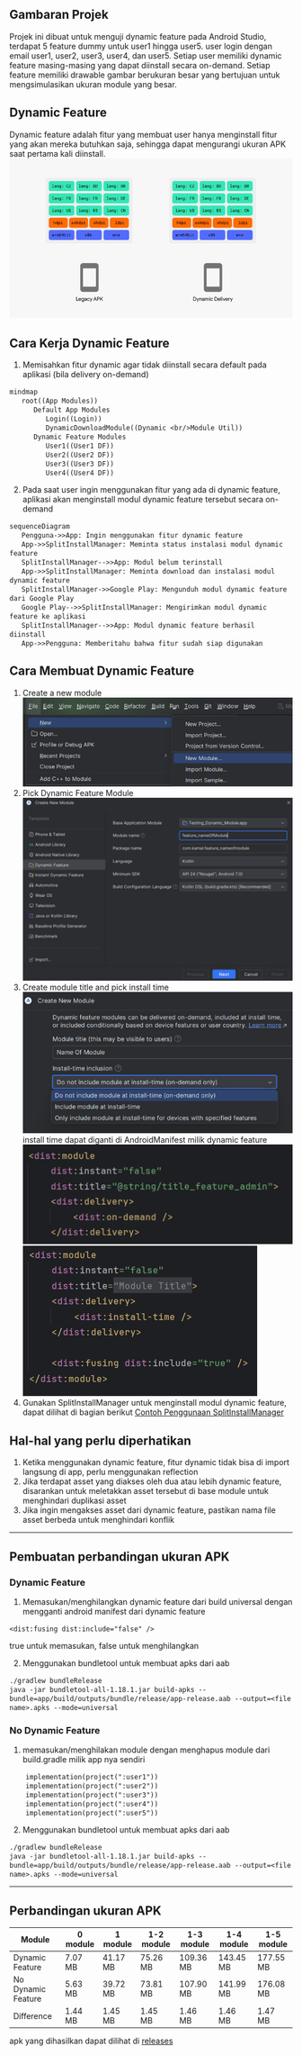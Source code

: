 ## Gambaran Projek

Projek ini dibuat untuk menguji dynamic feature pada Android Studio, terdapat 5 feature dummy untuk user1 hingga user5. user login dengan email user1, user2, user3, user4, dan user5. Setiap user memiliki dynamic feature masing-masing yang dapat diinstall secara on-demand. Setiap feature memiliki drawable gambar berukuran besar yang bertujuan untuk mengsimulasikan ukuran module yang besar.

## Dynamic Feature
Dynamic feature adalah fitur yang membuat user hanya menginstall fitur yang akan mereka butuhkan saja, sehingga dapat mengurangi ukuran APK saat pertama kali diinstall.
![alt text](./md-image/dynamic.gif)


## Cara Kerja Dynamic Feature
1. Memisahkan fitur dynamic agar tidak diinstall secara default pada aplikasi (bila delivery on-demand)
```mermaid
mindmap
   root((App Modules))
      Default App Modules
         Login((Login))
         DynamicDownloadModule((Dynamic <br/>Module Util))
      Dynamic Feature Modules
         User1((User1 DF))
         User2((User2 DF))
         User3((User3 DF))
         User4((User4 DF))
```
2. Pada saat user ingin menggunakan fitur yang ada di dynamic feature, aplikasi akan menginstall modul dynamic feature tersebut secara on-demand

```mermaid
sequenceDiagram
   Pengguna->>App: Ingin menggunakan fitur dynamic feature
   App->>SplitInstallManager: Meminta status instalasi modul dynamic feature
   SplitInstallManager-->>App: Modul belum terinstall
   App->>SplitInstallManager: Meminta download dan instalasi modul dynamic feature
   SplitInstallManager->>Google Play: Mengunduh modul dynamic feature dari Google Play
   Google Play-->>SplitInstallManager: Mengirimkan modul dynamic feature ke aplikasi
   SplitInstallManager-->>App: Modul dynamic feature berhasil diinstall
   App->>Pengguna: Memberitahu bahwa fitur sudah siap digunakan
```

## Cara Membuat Dynamic Feature 

1. Create a new module
   ![alt text](./md-image/createModule.png)
2. Pick Dynamic Feature Module
   ![alt text](./md-image/createDynamicFeature.png)
3. Create module title and pick install time
   ![alt text](./md-image/dynamicFeatureOptions.png)
   install time dapat diganti di AndroidManifest milik dynamic feature
   ![alt text](./md-image/on-demand-manifest.png)
   ![alt text](./md-image/instant-manifest.png)
4. Gunakan SplitInstallManager untuk menginstall modul dynamic feature, dapat dilihat di bagian berikut
   [Contoh Penggunaan SplitInstallManager](https://github.com/kamalMakarim/testing-dynamic-feature/blob/main/TestingDynamicModule/app/src/main/java/com/kamal/testingdynamicmodule/dynamic_module/DynamicModuleDownloadUtil.kt)

## Hal-hal yang perlu diperhatikan

1. Ketika menggunakan dynamic feature, fitur dynamic tidak bisa di import langsung di app, perlu menggunakan reflection
2. Jika terdapat asset yang diakses oleh dua atau lebih dynamic feature, disarankan untuk meletakkan asset tersebut di base module untuk menghindari duplikasi asset
3. Jika ingin mengakses asset dari dynamic feature, pastikan nama file asset berbeda untuk menghindari konflik

---

## Pembuatan perbandingan ukuran APK

### Dynamic Feature

1. Memasukan/menghilangkan dynamic feature dari build universal dengan mengganti android manifest dari dynamic feature

```
<dist:fusing dist:include="false" />
```

true untuk memasukan, false untuk menghilangkan

2. Menggunakan bundletool untuk membuat apks dari aab

```
./gradlew bundleRelease
java -jar bundletool-all-1.18.1.jar build-apks --bundle=app/build/outputs/bundle/release/app-release.aab --output=<file name>.apks --mode=universal
```

### No Dynamic Feature

1. memasukan/menghilakan module dengan menghapus module dari build.gradle milik app nya sendiri

```
    implementation(project(":user1"))
    implementation(project(":user2"))
    implementation(project(":user3"))
    implementation(project(":user4"))
    implementation(project(":user5"))
```

2. Menggunakan bundletool untuk membuat apks dari aab

```
./gradlew bundleRelease
java -jar bundletool-all-1.18.1.jar build-apks --bundle=app/build/outputs/bundle/release/app-release.aab --output=<file name>.apks --mode=universal
```

---

## Perbandingan ukuran APK

| Module             | 0 module | 1 module | 1-2 module | 1-3 module | 1-4 module | 1-5 module |
| ------------------ | -------- | -------- | ---------- | ---------- | ---------- | ---------- |
| Dynamic Feature    | 7.07 MB  | 41.17 MB | 75.26 MB   | 109.36 MB  | 143.45 MB  | 177.55 MB  |
| No Dynamic Feature | 5.63 MB  | 39.72 MB | 73.81 MB   | 107.90 MB  | 141.99 MB  | 176.08 MB  |
| Difference         | 1.44 MB  | 1.45 MB  | 1.45 MB    | 1.46 MB    | 1.46 MB    | 1.47 MB    |

apk yang dihasilkan dapat dilihat di [releases](https://drive.google.com/drive/folders/113oJK7SlN4p1fVnZPW1TXPq6EEAMdrds?usp=sharing)